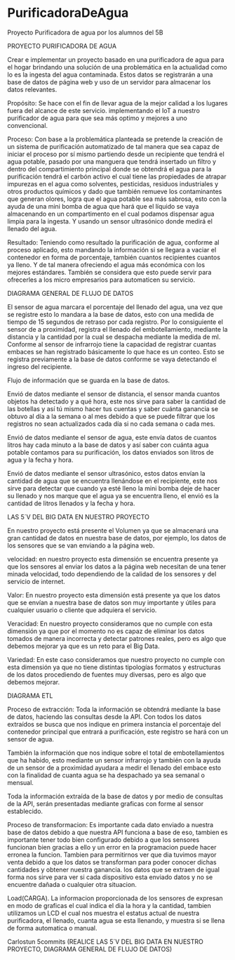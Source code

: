 # PurificadoraDeAgua
Proyecto Purificadora de agua por los alumnos del 5B

PROYECTO PURIFICADORA DE AGUA

Crear e implementar un proyecto basado en una purificadora de agua para el hogar brindando una solución de una problemática en la actualidad como lo es la ingesta del agua contaminada. Estos datos se registrarán a una base de datos de página web y uso de un servidor para almacenar los datos relevantes.

Propósito: Se hace con el fin de llevar agua de la mejor calidad a los lugares fuera del alcance de este servicio. implementando el IoT a nuestro purificador de agua para que sea más optimo y mejores a uno convencional.

Proceso: Con base a la problemática planteada se pretende la creación de un sistema de purificación automatizado de tal manera que sea capaz de iniciar el proceso por sí mismo partiendo desde un recipiente que tendrá el agua potable, pasado por una manguera que tendrá insertado un filtro y dentro  del compartimiento principal donde se obtendrá el agua para la purificación tendrá el carbón activo el cual tiene las propiedades de atrapar impurezas en el agua como solventes, pesticidas, residuos industriales y otros productos químicos y dado que también remueve los contaminantes que generan olores, logra que el agua potable sea más sabrosa, esto con la ayuda de una mini bomba de agua que hará que el líquido se vaya  almacenando en un compartimento en el cual podamos dispensar agua limpia para la ingesta. Y usando un sensor ultrasónico donde medirá el llenado del agua.

Resultado: Teniendo como resultado la purificación de agua, conforme al proceso aplicado, esto mandando la información si se llegara a vaciar el contenedor en forma de porcentaje, también cuantos recipientes cuantos ya lleno. Y de tal manera ofreciendo el agua más económica con los mejores estándares. También se considera que esto puede servir para ofrecerles a los micro empresarios para automaticen su servicio.

DIAGRAMA GENERAL DE FLUJO DE DATOS

El sensor de agua marcara el porcentaje del llenado del agua, una vez que se registre esto lo mandara a la base de datos, esto con una medida de tiempo de 15 segundos de retraso por cada registro.
Por lo consiguiente el sensor de a proximidad, registra el llenado del embotellamiento, mediante la distancia y la cantidad por la cual se despacha mediante la medida de ml.
Conforme al sensor de infrarrojo tiene la capacidad de registrar cuantas embaces se han registrado básicamente lo que hace es un conteo. Esto se registra previamente a la base de datos conforme se vaya detectando el ingreso del recipiente.

Flujo de información que se guarda en la base de datos.


Envió de datos mediante el sensor de distancia, el sensor manda cuantos objetos ha detectado y a qué hora, este nos sirve para saber 
la cantidad de las botellas y así tú mismo hacer tus cuentas y saber cuánta ganancia se obtuvo al día a la semana o al mes debido a que 
se puede filtrar que los registros no sean actualizados cada día si no cada semana o cada mes. 

Envió de datos mediante el sensor de agua, este envía datos de cuantos litros hay cada minuto a la base de datos y así saber con cuánta agua
potable contamos para su purificación, los datos enviados son litros de agua y la fecha y hora.

Envió de datos mediante el sensor ultrasónico, estos datos envían la cantidad de agua que se encuentra llenándose en el recipiente, este nos sirve 
para detectar que cuando ya esté lleno la mini bomba deje de hacer su llenado y nos marque que el agua ya se encuentra lleno, el envió es la cantidad
de litros llenados y la fecha y hora.


LAS 5´V DEL BIG DATA EN NUESTRO PROYECTO

En nuestro proyecto está presente el Volumen ya que se almacenará una gran cantidad de datos en nuestra base de datos, por ejemplo, los datos de los sensores que se van enviando a la página web.
 
velocidad: en nuestro proyecto esta dimensión se encuentra presente ya que los sensores al enviar los datos a la página web necesitan de una tener minada velocidad, todo dependiendo de la calidad de los sensores y del servicio de internet.

Valor: En nuestro proyecto esta dimensión está presente ya que los datos que se envían a nuestra base de datos son muy importante y útiles para cualquier usuario o cliente que adquiera el servicio.

Veracidad: En nuestro proyecto consideramos que no cumple con esta dimensión ya que por el momento no es capaz de eliminar los datos tomados de manera incorrecta y detectar patrones reales, pero es algo que debemos mejorar ya que es un reto para el Big Data.

Variedad: En este caso consideramos que nuestro proyecto no cumple con esta dimensión ya que no tiene distintas tipologías formatos y estructuras de los datos procediendo de fuentes muy diversas, pero es algo que debemos mejorar.

DIAGRAMA ETL

Proceso de extracción: Toda la información se obtendrá mediante la base de datos, haciendo las consultas desde la API.
Con todos los datos extraídos se busca que nos indique en primera instancia el porcentaje del contenedor principal que entrará a purificación, este registro se hará con un sensor de agua. 

También la información que nos indique sobre el total de embotellamientos que ha habido, esto mediante un sensor infrarrojo y también con la ayuda de un sensor de a proximidad ayudara a medir el llenado del embace esto con la finalidad de cuanta agua se ha despachado ya sea semanal o mensual.

Toda la información extraída de la base de datos y por medio de consultas de la API, serán presentadas mediante graficas con forme al sensor establecido.

Proceso de transformacion: Es importante cada dato enviado a nuestra base de datos debido a que nuestra API funciona a base de eso, tambien es importante tener todo bien configurado debido a que los sensores funcionan bien gracias a ello y un error en la programacion puede hacer erronea la funcion. Tambien para permitirnos ver que dia tuvimos mayor venta debido a que los datos se transforman para poder conocer dichas cantidades y obtener nuestra ganancia. los datos que se extraen de igual forma nos sirve para ver si cada dispositivo esta enviado datos y no se encuentre dañada o cualquier otra situacion.

Load(CARGA).
La informacion proporcionada de los sensores de expresan en modo de graficas el cual indica el dia la hora y la cantidad, tambien utilizamos un LCD el cual nos muestra el estatus actual de nuestra purificadora, el llenado, cuanta agua se esta llenando, y muestra si se llena de forma automatica o manual.





Carlostun 5commits (REALICE LAS 5´V DEL BIG DATA EN NUESTRO PROYECTO, DIAGRAMA GENERAL DE FLUJO DE DATOS)


